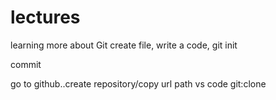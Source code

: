 # lectures

learning more about Git
create file, write a code, git init

commit

go to github..create repository/copy url path
vs code git:clone




 
